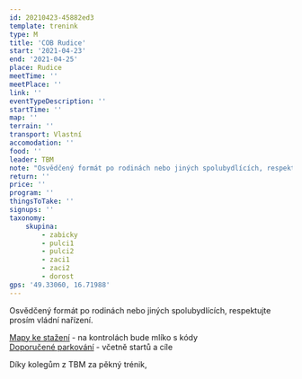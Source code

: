 ```yaml
---
id: 20210423-45882ed3
template: trenink
type: M
title: 'COB Rudice'
start: '2021-04-23'
end: '2021-04-25'
place: Rudice
meetTime: ''
meetPlace: ''
link: ''
eventTypeDescription: ''
startTime: ''
map: ''
terrain: ''
transport: Vlastní
accomodation: ''
food: ''
leader: TBM
note: "Osvědčený formát po rodinách nebo jiných spolubydlících, respektujte prosím vládní nařízení.\r\n\r\nK dispozici bude (možná jeden z posledních) koronatréninků jako lesní doplněk k sobotnímu O-mikronu.\r\nRozneseno bude od pátečního rána do nedělního večera. Na kontrolách bude červenobílý fáborek s kódem.\r\n\r\nVětšina kategorií má COB, pro zkušenější jsou určené mapy s pásy (bílá místa na mapách). \r\n\r\nDíky mockrát kolegům z TBM za pěkný trénink.\r\n\r\nTabulka příjezdů - se již neřeší, předpoklád je, že se sami rozptýlíte v\r\nčase i v prostoru \r\n[Mapy ke stažení](https://drive.google.com/drive/folders/1-q5oVHDU9y8BWf2FOWv94EP8XN2ds4fr?usp=sharing) - na kontrolách bude mlíko s kódy\r\n[Doporučené parkování](https://mapy.cz/s/bavenozeve) - včetně startů a cíle\r\n\r\nKdo nemá možnost tisku map, může se ozvat [Lufovi](mailto:luf@seznam.cz) a vyzvednout si je po domluvě."
return: ''
price: ''
program: ''
thingsToTake: ''
signups: ''
taxonomy:
    skupina:
        - zabicky
        - pulci1
        - pulci2
        - zaci1
        - zaci2
        - dorost
gps: '49.33060, 16.71988'
---
```


Osvědčený formát po rodinách nebo jiných spolubydlících, respektujte prosím vládní nařízení.

[Mapy ke stažení](https://drive.google.com/drive/folders/1-q5oVHDU9y8BWf2FOWv94EP8XN2ds4fr?usp=sharing) - na kontrolách bude mlíko s kódy  
[Doporučené parkování](https://mapy.cz/s/bavenozeve) - včetně startů a cíle  

Díky kolegům z TBM za pěkný trénik,